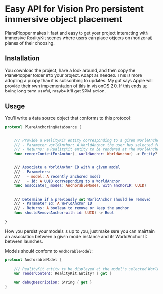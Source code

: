 # Easy API for Vision Pro persistent immersive object placement

PlanePlopper makes it fast and easy to get your project interacting with immersive RealityKit scenes where users can place objects on (horizonal) planes of their choosing.

## Installation

You download the project, have a look around, and then copy the PlanePlopper folder into your project. Adapt as needed. This is more adopting a puppy than it is subscribing to updates. My gut says Apple will provide their own implementation of this in visionOS 2.0. If this ends up being long term useful, maybe it'll get SPM action.

## Usage

You'll write a data source object that conforms to this protocol:

```swift
protocol PlaneAnchoringDataSource {
    
    
    /// Provide a RealityKit entity corresponding to a given WorldAnchor
    /// - Parameter worldAnchor: A WorldAnchor the user has selected for placing a persisted object
    /// - Returns: a RealityKit entity to be rendered at the WorldAnchor's position
    func renderContentForAnchor(_ worldAnchor: WorldAnchor) -> Entity?
    
    
    /// Associate a WorldAnchor ID with a given model
    /// - Parameters:
    ///   - model: A recently anchored model
    ///   - id: A UUID corresponding to a WorldAnchor
    func associate(_ model: AnchorableModel, with anchorID: UUID)
    
    
    /// Determine if a previously set WorldAnchor should be removed
    /// - Parameter id: A WorldAnchor ID
    /// - Returns: A boolean to remove or keep the anchor
    func shouldRemoveAnchor(with id: UUID) -> Bool
    
}
```

How you persist your models is up to you, just make sure you can maintain an association between a given model instance and its WorldAnchor ID between launches.

Models should conform to `AnchorableModel`:

```swift
protocol AnchorableModel {
    
    /// RealityKit entity to be displayed at the model's selected WorldAnchor
    var renderContent: RealityKit.Entity? { get }
    
    var debugDescription: String { get }
}
```

